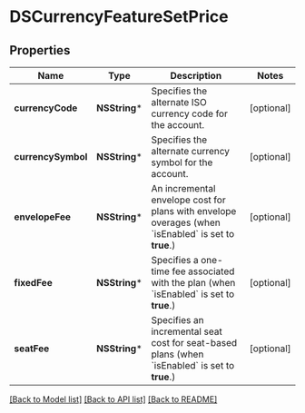 # DSCurrencyFeatureSetPrice

## Properties
Name | Type | Description | Notes
------------ | ------------- | ------------- | -------------
**currencyCode** | **NSString*** | Specifies the alternate ISO currency code for the account.  | [optional] 
**currencySymbol** | **NSString*** | Specifies the alternate currency symbol for the account. | [optional] 
**envelopeFee** | **NSString*** | An incremental envelope cost for plans with envelope overages (when &#x60;isEnabled&#x60; is set to **true**.) | [optional] 
**fixedFee** | **NSString*** | Specifies a one-time fee associated with the plan (when &#x60;isEnabled&#x60; is set to **true**.) | [optional] 
**seatFee** | **NSString*** | Specifies an incremental seat cost for seat-based plans (when &#x60;isEnabled&#x60; is set to **true**.) | [optional] 

[[Back to Model list]](../README.md#documentation-for-models) [[Back to API list]](../README.md#documentation-for-api-endpoints) [[Back to README]](../README.md)


